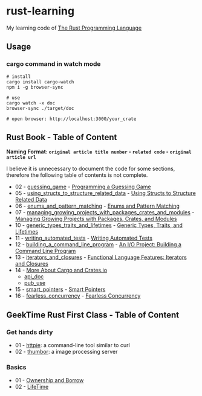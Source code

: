 # rust-learning

My learning code of [The Rust Programming Language](https://doc.rust-lang.org/book/title-page.html)

## Usage

### cargo command in watch mode

```shell
# install
cargo install cargo-watch
npm i -g browser-sync

# use
cargo watch -x doc
browser-sync ./target/doc

# open browser: http://localhost:3000/your_crate
```

## Rust Book - Table of Content

**Naming Format: `original article title number` - `related code` - `original article url`**

I believe it is unnecessary to document the code for some sections, therefore the following table of contents is not complete.

- 02 - [guessing_game](./guessing_game/) - [Programming a Guessing Game](https://doc.rust-lang.org/book/ch02-00-guessing-game-tutorial.html)
- 05 - [using_structs_to_structure_related_data](./using_structs_to_structure_related_data/) - [Using Structs to Structure Related Data](https://doc.rust-lang.org/book/ch05-00-structs.html)
- 06 - [enums_and_pattern_matching](./enums_and_pattern_matching/) - [Enums and Pattern Matching](https://doc.rust-lang.org/book/ch06-00-enums.html)
- 07 - [managing_growing_projects_with_packages_crates_and_modules](./managing_growing_projects_with_packages_crates_and_modules/) - [Managing Growing Projects with Packages, Crates, and Modules](https://doc.rust-lang.org/book/ch07-00-managing-growing-projects-with-packages-crates-and-modules.html)
- 10 - [generic_types_traits_and_lifetimes](./generic_types_traits_and_lifetimes/) - [Generic Types, Traits, and Lifetimes](https://doc.rust-lang.org/book/ch10-00-generics.html)
- 11 - [writing_automated_tests](./writing_automated_tests/) - [Writing Automated Tests](https://doc.rust-lang.org/book/ch11-00-testing.html)
- 12 - [building_a_command_line_program](./building_a_command_line_program/) - [An I/O Project: Building a Command Line Program](https://doc.rust-lang.org/book/ch12-00-an-io-project.html)
- 13 - [iterators_and_closures](./iterators_and_closures/) - [Functional Language Features: Iterators and Closures](https://doc.rust-lang.org/book/ch13-00-functional-features.html)
- 14 - [More About Cargo and Crates.io](https://doc.rust-lang.org/book/ch14-00-more-about-cargo.html)
  - [api_doc](./api_doc/)
  - [pub_use](./pub_use/)
- 15 - [smart_pointers](./smart_pointers/) - [Smart Pointers](https://doc.rust-lang.org/book/ch15-00-smart-pointers.html)
- 16 - [fearless_concurrency](./fearless_concurrency/) - [Fearless Concurrency](https://doc.rust-lang.org/book/ch16-00-concurrency.html)

## GeekTime Rust First Class - Table of Content

### Get hands dirty

- 01 - [httpie](./httpie/): a command-line tool similar to curl
- 02 - [thumbor](./thumbor/): a image processing server

### Basics

- 01 - [Ownership and Borrow](./ownership-and-borrow/)
- 02 - [LifeTime](./lifetime/)

